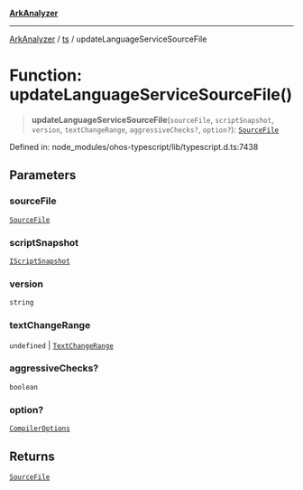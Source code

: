 [**ArkAnalyzer**](../../../../README.md)

***

[ArkAnalyzer](../../../../globals.md) / [ts](../README.md) / updateLanguageServiceSourceFile

# Function: updateLanguageServiceSourceFile()

> **updateLanguageServiceSourceFile**(`sourceFile`, `scriptSnapshot`, `version`, `textChangeRange`, `aggressiveChecks?`, `option?`): [`SourceFile`](../interfaces/SourceFile.md)

Defined in: node\_modules/ohos-typescript/lib/typescript.d.ts:7438

## Parameters

### sourceFile

[`SourceFile`](../interfaces/SourceFile.md)

### scriptSnapshot

[`IScriptSnapshot`](../interfaces/IScriptSnapshot.md)

### version

`string`

### textChangeRange

`undefined` | [`TextChangeRange`](../interfaces/TextChangeRange.md)

### aggressiveChecks?

`boolean`

### option?

[`CompilerOptions`](../interfaces/CompilerOptions.md)

## Returns

[`SourceFile`](../interfaces/SourceFile.md)
